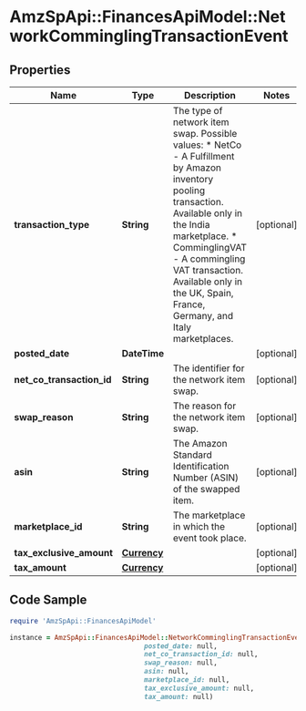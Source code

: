 # AmzSpApi::FinancesApiModel::NetworkComminglingTransactionEvent

## Properties

Name | Type | Description | Notes
------------ | ------------- | ------------- | -------------
**transaction_type** | **String** | The type of network item swap.  Possible values:  * NetCo - A Fulfillment by Amazon inventory pooling transaction. Available only in the India marketplace.  * ComminglingVAT - A commingling VAT transaction. Available only in the UK, Spain, France, Germany, and Italy marketplaces. | [optional] 
**posted_date** | **DateTime** |  | [optional] 
**net_co_transaction_id** | **String** | The identifier for the network item swap. | [optional] 
**swap_reason** | **String** | The reason for the network item swap. | [optional] 
**asin** | **String** | The Amazon Standard Identification Number (ASIN) of the swapped item. | [optional] 
**marketplace_id** | **String** | The marketplace in which the event took place. | [optional] 
**tax_exclusive_amount** | [**Currency**](Currency.md) |  | [optional] 
**tax_amount** | [**Currency**](Currency.md) |  | [optional] 

## Code Sample

```ruby
require 'AmzSpApi::FinancesApiModel'

instance = AmzSpApi::FinancesApiModel::NetworkComminglingTransactionEvent.new(transaction_type: null,
                                 posted_date: null,
                                 net_co_transaction_id: null,
                                 swap_reason: null,
                                 asin: null,
                                 marketplace_id: null,
                                 tax_exclusive_amount: null,
                                 tax_amount: null)
```


